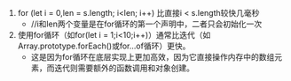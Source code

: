 1. for (let i = 0,len = s.length; i<len; i++) 比直接i < s.length较快几毫秒
    - //i和len两个变量是在for循环的第一个声明中，二者只会初始化一次
2. 使用for循环（如for(let i = 1;i<10;i++)）通常比迭代（如Array.prototype.forEach()或for...of循环）更快。
    - 这是因为for循环在底层实现上更加高效，因为它直接操作内存中的数组元素，而迭代则需要额外的函数调用和对象创建。